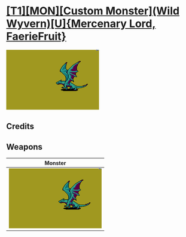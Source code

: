 # [\[T1\]\[MON\]\[Custom Monster\]\(Wild Wyvern\)\[U\]{Mercenary Lord, FaerieFruit}](./%5BT1%5D%5BMON%5D%5BCustom%20Monster%5D(Wild%20Wyvern)%5BU%5D%7BMercenary%20Lord,%20FaerieFruit%7D)

<img src="./8.%20Monster/Monster_000.png" alt="[T1][MON][Custom Monster](Wild Wyvern)[U]{Mercenary Lord, FaerieFruit} standing" />

## Credits



## Weapons


|Monster |
|  :---: |
| <img alt="Monster animation" src="./8.%20Monster/Monster.gif" /> |
